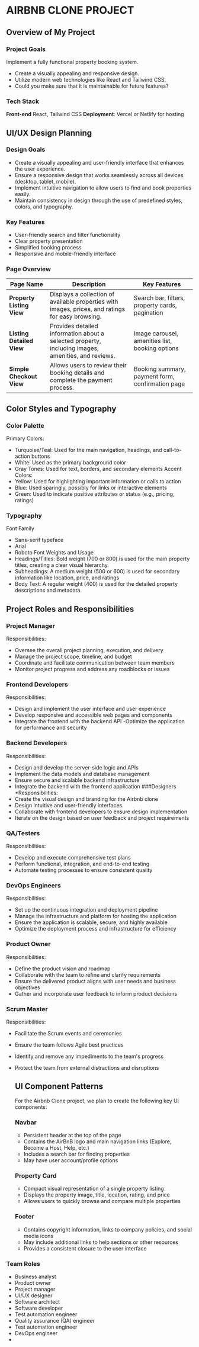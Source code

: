 # AIRBNB CLONE PROJECT

## Overview of My Project 

### Project Goals
Implement a fully functional property booking system.
- Create a visually appealing and responsive design.
- Utilize modern web technologies like React and Tailwind CSS.
- Could you make sure that it is maintainable for future features? 

### Tech Stack
**Front-end** React, Tailwind CSS 
**Deployment**: Vercel or Netlify for hosting




## UI/UX Design Planning

### Design Goals
- Create a visually appealing and user-friendly interface that enhances the user experience.
- Ensure a responsive design that works seamlessly across all devices (desktop, tablet, mobile).
- Implement intuitive navigation to allow users to find and book properties easily.
- Maintain consistency in design through the use of predefined styles, colors, and typography.

### Key Features
- User-friendly search and filter functionality
- Clear property presentation
- Simplified booking process
- Responsive and mobile-friendly interface

### Page  Overview
| **Page Name**             | **Description**                                                                                    | **Key Features** 
|-------------------------- |--------------------------------------------------------------------------------------------------- |------------------------------------------
| **Property Listing View** | Displays a collection of available properties with images, prices, and ratings for easy browsing.  |Search bar, filters, property cards, pagination  |  
| **Listing Detailed View** | Provides detailed information about a selected property, including images, amenities, and reviews. |Image carousel, amenities list, booking options  |
| **Simple Checkout View**  | Allows users to review their booking details and complete the payment process.                      |Booking summary, payment form, confirmation page |


## Color Styles and Typography

### Color Palette
Primary Colors:
* Turquoise/Teal: Used for the main navigation, headings, and call-to-action buttons
* White: Used as the primary background color
* Gray Tones: Used for text, borders, and secondary elements
Accent Colors:
* Yellow: Used for highlighting important information or calls to action
* Blue: Used sparingly, possibly for links or interactive elements
* Green: Used to indicate positive attributes or status (e.g., pricing, ratings)
### Typography
Font Family
* Sans-serif typeface
* Arial
* Roboto
Font Weights and Usage
* Headings/Titles: Bold weight (700 or 800) is used for the main property titles, creating a clear visual hierarchy.
* Subheadings: A medium weight (500 or 600) is used for secondary information like location, price, and ratings
* Body Text: A regular weight (400) is used for the detailed property descriptions and metadata.




## Project Roles and Responsibilities
### Project Manager
Responsibilities:
- Oversee the overall project planning, execution, and delivery
- Manage the project scope, timeline, and budget
- Coordinate and facilitate communication between team members
- Monitor project progress and address any roadblocks or issues
### Frontend Developers
Responsibilities:
- Design and implement the user interface and user experience
- Develop responsive and accessible web pages and components
- Integrate the frontend with the backend API
-Optimize the application for performance and security
### Backend Developers
Responsibilities:
- Design and develop the server-side logic and APIs
- Implement the data models and database management
- Ensure secure and scalable backend infrastructure
- Integrate the backend with the frontend application
###Designers
*Responsibilities:
- Create the visual design and branding for the Airbnb clone
- Design intuitive and user-friendly interfaces
- Collaborate with frontend developers to ensure design implementation
- Iterate on the design based on user feedback and project requirements
### QA/Testers
Responsibilities:
- Develop and execute comprehensive test plans
- Perform functional, integration, and end-to-end testing
- Automate testing processes to ensure consistent quality
### DevOps Engineers
Responsibilities:
- Set up the continuous integration and deployment pipeline
- Manage the infrastructure and platform for hosting the application
- Ensure the application is scalable, secure, and highly available
- Optimize the deployment process and infrastructure for efficiency
### Product Owner
Responsibilities:
- Define the product vision and roadmap
- Collaborate with the team to refine and clarify requirements
- Ensure the delivered product aligns with user needs and business objectives
- Gather and incorporate user feedback to inform product decisions
### Scrum Master
Responsibilities: 
- Facilitate the Scrum events and ceremonies
- Ensure the team follows Agile best practices
- Identify and remove any impediments to the team's progress
- Protect the team from external distractions and disruptions 




  ## UI Component Patterns
  For the Airbnb Clone project, we plan to create the following key UI components:
  ### Navbar
  - Persistent header at the top of the page
  - Contains the AirBnB logo and main navigation links (Explore, Become a Host, Help, etc.)
  - Includes a search bar for finding properties
  - May have user account/profile options
  ### Property Card
  - Compact visual representation of a single property listing
  - Displays the property image, title, location, rating, and price
  - Allows users to quickly browse and compare multiple properties
  ### Footer
  - Contains copyright information, links to company policies, and social media icons
  - May include additional links to help sections or other resources
  - Provides a consistent closure to the user interface
 ###  Team Roles
  - Business analyst
  - Product owner
  - Project manager
  - UI/UX designer
  - Software architect
  - Software developer
  - Test automation engineer
  - Quality assurance (QA) engineer
  - Test automation engineer
  - DevOps engineer
  - 
     
